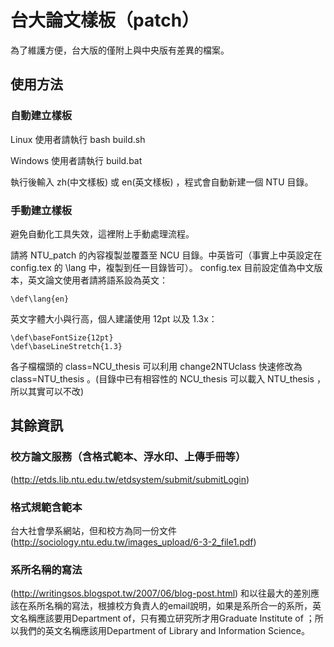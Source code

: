 # 台大論文樣板（patch）
為了維護方便，台大版的僅附上與中央版有差異的檔案。

## 使用方法

### 自動建立樣板
Linux 使用者請執行 bash build.sh

Windows 使用者請執行 build.bat

執行後輸入 zh(中文樣板) 或 en(英文樣板) ，程式會自動新建一個 NTU 目錄。

### 手動建立樣板
避免自動化工具失效，這裡附上手動處理流程。

請將 NTU_patch 的內容複製並覆蓋至 NCU 目錄。中英皆可（事實上中英設定在 config.tex 的 \lang 中，複製到任一目錄皆可）。
config.tex 目前設定值為中文版本，英文論文使用者請將語系設為英文：
```
\def\lang{en}
```
英文字體大小與行高，個人建議使用 12pt 以及 1.3x：
```
\def\baseFontSize{12pt}
\def\baseLineStretch{1.3}
```
各子檔檔頭的 class=NCU_thesis 可以利用 change2NTUclass 快速修改為 class=NTU_thesis 。(目錄中已有相容性的 NCU_thesis 可以載入 NTU_thesis ，所以其實可以不改) 



## 其餘資訊
### 校方論文服務（含格式範本、浮水印、上傳手冊等）
(http://etds.lib.ntu.edu.tw/etdsystem/submit/submitLogin)

### 格式規範含範本
台大社會學系網站，但和校方為同一份文件
(http://sociology.ntu.edu.tw/images_upload/6-3-2_file1.pdf)

### 系所名稱的寫法
(http://writingsos.blogspot.tw/2007/06/blog-post.html)
和以往最大的差別應該在系所名稱的寫法，根據校方負責人的email說明，如果是系所合一的系所，英文名稱應該要用Department of，只有獨立研究所才用Graduate Institute of ；所以我們的英文名稱應該用Department of Library and Information Science。
